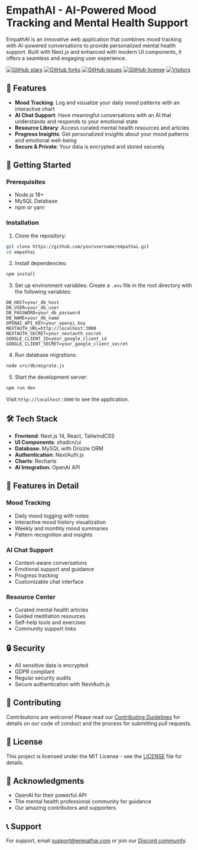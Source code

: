 # EmpathAI - AI-Powered Mood Tracking and Mental Health Support

EmpathAI is an innovative web application that combines mood tracking with AI-powered conversations to provide personalized mental health support. Built with Next.js and enhanced with modern UI components, it offers a seamless and engaging user experience.

[![GitHub stars](https://img.shields.io/github/stars/SH20RAJ/EmpathAI?style=social)](https://github.com/SH20RAJ/EmpathAI)
[![GitHub forks](https://img.shields.io/github/forks/SH20RAJ/EmpathAI?style=social)](https://github.com/SH20RAJ/EmpathAI/fork)
[![GitHub issues](https://img.shields.io/github/issues/SH20RAJ/EmpathAI)](https://github.com/SH20RAJ/EmpathAI/issues)
[![GitHub license](https://img.shields.io/github/license/SH20RAJ/EmpathAI)](https://github.com/SH20RAJ/EmpathAI/blob/main/LICENSE)
[![Visitors](https://api.visitorbadge.io/api/combined?path=https%3A%2F%2Fgithub.com%2FSH20RAJ%2FEmpathAI&labelColor=%23ba68c8&countColor=%232ccce4&style=flat-square&labelStyle=upper)](https://visitorbadge.io/status?path=https%3A%2F%2Fgithub.com%2FSH20RAJ%2FEmpathAI)

## 🌟 Features

- **Mood Tracking**: Log and visualize your daily mood patterns with an interactive chart
- **AI Chat Support**: Have meaningful conversations with an AI that understands and responds to your emotional state
- **Resource Library**: Access curated mental health resources and articles
- **Progress Insights**: Get personalized insights about your mood patterns and emotional well-being
- **Secure & Private**: Your data is encrypted and stored securely

## 🚀 Getting Started

### Prerequisites

- Node.js 18+ 
- MySQL Database
- npm or yarn

### Installation

1. Clone the repository:
```bash
git clone https://github.com/yourusername/empathai.git
cd empathai
```

2. Install dependencies:
```bash
npm install
```

3. Set up environment variables:
Create a `.env` file in the root directory with the following variables:
```env
DB_HOST=your_db_host
DB_USER=your_db_user
DB_PASSWORD=your_db_password
DB_NAME=your_db_name
OPENAI_API_KEY=your_openai_key
NEXTAUTH_URL=http://localhost:3000
NEXTAUTH_SECRET=your_nextauth_secret
GOOGLE_CLIENT_ID=your_google_client_id
GOOGLE_CLIENT_SECRET=your_google_client_secret
```

4. Run database migrations:
```bash
node src/db/migrate.js
```

5. Start the development server:
```bash
npm run dev
```

Visit `http://localhost:3000` to see the application.

## 🛠️ Tech Stack

- **Frontend**: Next.js 14, React, TailwindCSS
- **UI Components**: shadcn/ui
- **Database**: MySQL with Drizzle ORM
- **Authentication**: NextAuth.js
- **Charts**: Recharts
- **AI Integration**: OpenAI API

## 📱 Features in Detail

### Mood Tracking
- Daily mood logging with notes
- Interactive mood history visualization
- Weekly and monthly mood summaries
- Pattern recognition and insights

### AI Chat Support
- Context-aware conversations
- Emotional support and guidance
- Progress tracking
- Customizable chat interface

### Resource Center
- Curated mental health articles
- Guided meditation resources
- Self-help tools and exercises
- Community support links

## 🔒 Security

- All sensitive data is encrypted
- GDPR compliant
- Regular security audits
- Secure authentication with NextAuth.js

## 🤝 Contributing

Contributions are welcome! Please read our [Contributing Guidelines](CONTRIBUTING.md) for details on our code of conduct and the process for submitting pull requests.

## 📄 License

This project is licensed under the MIT License - see the [LICENSE](LICENSE) file for details.

## 🙏 Acknowledgments

- OpenAI for their powerful API
- The mental health professional community for guidance
- Our amazing contributors and supporters

## 📞 Support

For support, email support@empathai.com or join our [Discord community](https://discord.gg/empathai).
